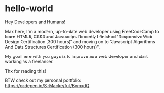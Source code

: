# hello-world

Hey Developers and Humans!

Max here, I'm a modern, up-to-date web developer using FreeCodeCamp to learn HTML5, CSS3 and Javascript.
Recently I finished "Responsive Web Design Certification (300 hours)" and moving on to "Javascript Algorithms And Data Structures Certification (300 hours)".

My goal here with you guys is to improve as a web developer and start working as a freelancer.

Thx for reading this!

BTW check out my personal portfolio: https://codepen.io/SirMacke/full/BvmxdQ
